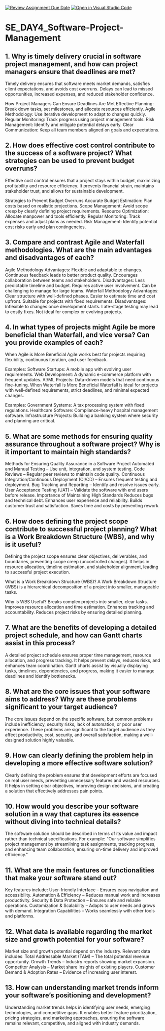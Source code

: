 [![Review Assignment Due Date](https://classroom.github.com/assets/deadline-readme-button-22041afd0340ce965d47ae6ef1cefeee28c7c493a6346c4f15d667ab976d596c.svg)](https://classroom.github.com/a/9pw6JKcu)
[![Open in Visual Studio Code](https://classroom.github.com/assets/open-in-vscode-2e0aaae1b6195c2367325f4f02e2d04e9abb55f0b24a779b69b11b9e10269abc.svg)](https://classroom.github.com/online_ide?assignment_repo_id=18368741&assignment_repo_type=AssignmentRepo)
# SE_DAY4_Software-Project-Management
## 1. Why is timely delivery crucial in software project management, and how can project managers ensure that deadlines are met?
Timely delivery ensures that software meets market demands, satisfies client expectations, and avoids cost overruns. Delays can lead to missed opportunities, increased expenses, and reduced stakeholder confidence.

How Project Managers Can Ensure Deadlines Are Met
Effective Planning: Break down tasks, set milestones, and allocate resources efficiently.
Agile Methodology: Use iterative development to adapt to changes quickly.
Regular Monitoring: Track progress using project management tools.
Risk Management: Identify and mitigate potential delays early.
Clear Communication: Keep all team members aligned on goals and expectations.


## 2. How does effective cost control contribute to the success of a software project? What strategies can be used to prevent budget overruns?
Effective cost control ensures that a project stays within budget, maximizing profitability and resource efficiency. It prevents financial strain, maintains stakeholder trust, and allows for sustainable development.

Strategies to Prevent Budget Overruns
Accurate Budget Estimation: Plan costs based on realistic projections.
Scope Management: Avoid scope creep by clearly defining project requirements.
Resource Optimization: Allocate manpower and tools efficiently.
Regular Monitoring: Track expenses and adjust plans as needed.
Risk Management: Identify potential cost risks early and plan contingencies.


## 3. Compare and contrast Agile and Waterfall methodologies. What are the main advantages and disadvantages of each?
Agile Methodology
  Advantages:
    Flexible and adaptable to changes.
    Continuous feedback leads to better product quality.
    Encourages collaboration between teams and stakeholders.
  Disadvantages:
    Less predictable timeline and budget.
    Requires active user involvement.
    Can be challenging to manage for large teams.
Waterfall Methodology
  Advantages:
    Clear structure with well-defined phases.
    Easier to estimate time and cost upfront.
    Suitable for projects with fixed requirements.
  Disadvantages:
    Inflexible to changes once development starts.
    Late-stage testing may lead to costly fixes.
    Not ideal for complex or evolving projects.


## 4. In what types of projects might Agile be more beneficial than Waterfall, and vice versa? Can you provide examples of each?
When Agile is More Beneficial
    Agile works best for projects requiring flexibility, continuous iteration, and user feedback.
  
  Examples:
    Software Startups: A mobile app with evolving user requirements.
    Web Development: A dynamic e-commerce platform with frequent updates.
    AI/ML Projects: Data-driven models that need continuous fine-tuning.
When Waterfall is More Beneficial
    Waterfall is ideal for projects with well-defined requirements, strict deadlines, and minimal expected changes.
  
  Examples:
    Government Systems: A tax processing system with fixed regulations.
    Healthcare Software: Compliance-heavy hospital management software.
    Infrastructure Projects: Building a banking system where security and planning are critical.

## 5. What are some methods for ensuring quality assurance throughout a software project? Why is it important to maintain high standards?
Methods for Ensuring Quality Assurance in a Software Project
  Automated and Manual Testing – Use unit, integration, and system testing.
  Code Reviews – Regular peer reviews to maintain code quality.
  Continuous Integration/Continuous Deployment (CI/CD) – Ensures frequent testing and deployment.
  Bug Tracking and Reporting – Identify and resolve issues early.
  User Acceptance Testing (UAT) – Validate the software with end users before release.
Importance of Maintaining High Standards
  Reduces bugs and technical debt.
  Enhances user experience and reliability.
  Builds customer trust and satisfaction.
  Saves time and costs by preventing rework.

## 6. How does defining the project scope contribute to successful project planning? What is a Work Breakdown Structure (WBS), and why is it useful?
  Defining the project scope ensures clear objectives, deliverables, and boundaries, preventing scope creep (uncontrolled changes). It helps in resource allocation, timeline estimation, and stakeholder alignment, leading to successful project execution.

What is a Work Breakdown Structure (WBS)?
  A Work Breakdown Structure (WBS) is a hierarchical decomposition of a project into smaller, manageable tasks.

Why is WBS Useful?
  Breaks complex projects into smaller, clear tasks.
  Improves resource allocation and time estimation.
  Enhances tracking and accountability.
  Reduces project risks by ensuring detailed planning.


## 7. What are the benefits of developing a detailed project schedule, and how can Gantt charts assist in this process?
  A detailed project schedule ensures proper time management, resource allocation, and progress tracking. It helps prevent delays, reduces risks, and enhances team coordination. Gantt charts assist by visually displaying tasks, timelines, dependencies, and progress, making it easier to manage deadlines and identify bottlenecks.

## 8. What are the core issues that your software aims to address? Why are these problems significant to your target audience?
  The core issues depend on the specific software, but common problems include inefficiency, security risks, lack of automation, or poor user experience. These problems are significant to the target audience as they affect productivity, cost, security, and overall satisfaction, making a well-designed solution highly valuable.

## 9. How can clearly defining the problem help in developing a more effective software solution?
  Clearly defining the problem ensures that development efforts are focused on real user needs, preventing unnecessary features and wasted resources. It helps in setting clear objectives, improving design          decisions, and creating a solution that effectively addresses pain points.

## 10. How would you describe your software solution in a way that captures its essence without diving into technical details?
  The software solution should be described in terms of its value and impact rather than technical specifications. For example: "Our software simplifies project management by streamlining task assignments,          tracking progress, and enhancing team collaboration, ensuring on-time delivery and improved efficiency."

## 11. What are the main features or functionalities that make your software stand out?
Key features include:
   User-friendly Interface – Ensures easy navigation and accessibility.
  Automation & Efficiency – Reduces manual work and increases productivity.
  Security & Data Protection – Ensures safe and reliable operations.
  Customization & Scalability – Adapts to user needs and grows with demand.
  Integration Capabilities – Works seamlessly with other tools and platforms.
## 12. What data is available regarding the market size and growth potential for your software?
Market size and growth potential depend on the industry. Relevant data includes:
  Total Addressable Market (TAM) – The total potential revenue opportunity.
  Growth Trends – Industry reports showing market expansion.
  Competitor Analysis – Market share insights of existing players.
  Customer Demand & Adoption Rates – Evidence of increasing user interest.
## 13. How can understanding market trends inform your software’s positioning and development?
  Understanding market trends helps in identifying user needs, emerging technologies, and competitive gaps. It enables better feature prioritization, pricing strategies, and marketing approaches, ensuring the      software remains relevant, competitive, and aligned with industry demands.

